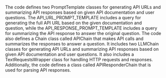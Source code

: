 The code defines two PromptTemplate classes for generating API URLs and summarizing API responses based on given API documentation and user questions. The API_URL_PROMPT_TEMPLATE includes a query for generating the full API URL based on the given documentation and question, while the API_RESPONSE_PROMPT_TEMPLATE includes a query for summarizing the API response to answer the original question. The code also defines a Chain class called APIChain that makes API calls and summarizes the responses to answer a question. It includes two LLMChain classes for generating API URLs and summarizing API responses based on given API documentation and user questions. It also includes a TextRequestsWrapper class for handling HTTP requests and responses. Additionally, the code defines a class called APIResponderChain that is used for parsing API responses.

